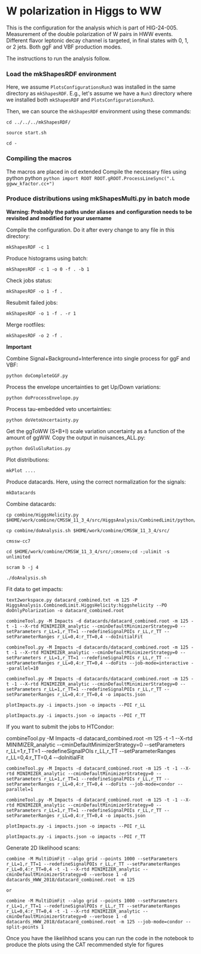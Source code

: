# W polarization in Higgs to WW

This is the configuration for the analysis which is part of HIG-24-005. Measurement of the double polarization of W pairs in HWW events. Different flavor leptonic decay channel is targeted, in final states with 0, 1, or 2 jets. Both ggF and VBF production modes.

The instructions to run the analysis follow.

### Load the mkShapesRDF environment

Here, we assume `PlotsConfigurationsRun3` was installed in the same directory as `mkShapesRDF`. E.g., let's assume we have a `Run3` directory where we installed both `mkShapesRDF` and `PlotsConfigurationsRun3`.

Then, we can source the `mkShapesRDF` environment using these commands:

    cd ../../../mkShapesRDF/

    source start.sh

    cd -

### Compiling the macros 
The macros are placed in
    cd extended
Compile the necessary files using python
    python
    ```python
    import ROOT
    ROOT.gROOT.ProcessLineSync(".L ggww_kfactor.cc+")
    ```

### Produce distributions using mkShapesMulti.py in batch mode

**Warning: Probably the paths under aliases and configuration needs to be revisited and modified for your username**

Compile the configuration. Do it after every change to any file in this directory:

    mkShapesRDF -c 1

Produce histograms using batch:

    mkShapesRDF -c 1 -o 0 -f . -b 1

Check jobs status:

    mkShapesRDF -o 1 -f .

Resubmit failed jobs:

    mkShapesRDF -o 1 -f . -r 1		 		

Merge rootfiles:

    mkShapesRDF -o 2 -f .

**Important**

Combine Signal+Background+Interference into single process for ggF and VBF:

    python doCompleteGGF.py

Process the envelope uncertainties to get Up/Down variations:

    python doProcessEnvelope.py

Process tau-embedded veto uncertainties:

    python doVetoUncertainty.py

Get the ggToWW (S+B+I) scale variation uncertainty as a function of the amount of ggWW. Copy the output in nuisances_ALL.py:

    python doGluGluRatios.py


Plot distributions:

    mkPlot ....

Produce datacards. Here, using the correct normalization for the signals:

    mkDatacards

Combine datacards:

    cp combine/HiggsHelicity.py $HOME/work/combine/CMSSW_11_3_4/src/HiggsAnalysis/CombinedLimit/python/

    cp combine/doAnalysis.sh $HOME/work/combine/CMSSW_11_3_4/src/

    cmssw-cc7

    cd $HOME/work/combine/CMSSW_11_3_4/src/;cmsenv;cd -;ulimit -s unlimited

    scram b -j 4

    ./doAnalysis.sh

Fit data to get impacts:

    text2workspace.py datacard_combined.txt -m 125 -P HiggsAnalysis.CombinedLimit.HiggsHelicity:higgshelicity --PO doOnlyPolarization -o datacard_combined.root

    combineTool.py -M Impacts -d datacards/datacard_combined.root -m 125 -t -1 --X-rtd MINIMIZER_analytic --cminDefaultMinimizerStrategy=0 --setParameters r_LL=1,r_TT=1 --redefineSignalPOIs r_LL,r_TT --setParameterRanges r_LL=0,4:r_TT=0,4 --doInitialFit

    combineTool.py -M Impacts -d datacards/datacard_combined.root -m 125 -t -1 --X-rtd MINIMIZER_analytic --cminDefaultMinimizerStrategy=0 --setParameters r_LL=1,r_TT=1 --redefineSignalPOIs r_LL,r_TT --setParameterRanges r_LL=0,4:r_TT=0,4 --doFits --job-mode=interactive --parallel=10

    combineTool.py -M Impacts -d datacards/datacard_combined.root -m 125 -t -1 --X-rtd MINIMIZER_analytic --cminDefaultMinimizerStrategy=0 --setParameters r_LL=1,r_TT=1 --redefineSignalPOIs r_LL,r_TT --setParameterRanges r_LL=0,4:r_TT=0,4 -o impacts.json

    plotImpacts.py -i impacts.json -o impacts --POI r_LL

    plotImpacts.py -i impacts.json -o impacts --POI r_TT

If you want to submit the jobs to HTCondor:

   combineTool.py -M Impacts -d datacard_combined.root -m 125 -t -1 --X-rtd MINIMIZER_analytic --cminDefaultMinimizerStrategy=0 --setParameters r_LL=1,r_TT=1 --redefineSignalPOIs r_LL,r_TT --setParameterRanges r_LL=0,4:r_TT=0,4 --doInitialFit

    combineTool.py -M Impacts -d datacard_combined.root -m 125 -t -1 --X-rtd MINIMIZER_analytic --cminDefaultMinimizerStrategy=0 --setParameters r_LL=1,r_TT=1 --redefineSignalPOIs r_LL,r_TT --setParameterRanges r_LL=0,4:r_TT=0,4 --doFits --job-mode=condor --parallel=1

    combineTool.py -M Impacts -d datacard_combined.root -m 125 -t -1 --X-rtd MINIMIZER_analytic --cminDefaultMinimizerStrategy=0 --setParameters r_LL=1,r_TT=1 --redefineSignalPOIs r_LL,r_TT --setParameterRanges r_LL=0,4:r_TT=0,4 -o impacts.json

    plotImpacts.py -i impacts.json -o impacts --POI r_LL

    plotImpacts.py -i impacts.json -o impacts --POI r_TT

Generate 2D likelihood scans:

    combine -M MultiDimFit --algo grid --points 1000 --setParameters r_LL=1,r_TT=1 --redefineSignalPOIs r_LL,r_TT --setParameterRanges r_LL=0,4:r_TT=0,4 -t -1 --X-rtd MINIMIZER_analytic --cminDefaultMinimizerStrategy=0 --verbose 1 -d datacards_HWW_2018/datacard_combined.root -m 125

    or

    combine -M MultiDimFit --algo grid --points 1000 --setParameters r_LL=1,r_TT=1 --redefineSignalPOIs r_LL,r_TT --setParameterRanges r_LL=0,4:r_TT=0,4 -t -1 --X-rtd MINIMIZER_analytic --cminDefaultMinimizerStrategy=0 --verbose 1 -d datacards_HWW_2018/datacard_combined.root -m 125 --job-mode=condor --split-points 1


Once you have the likelihhod scans you can run the code in the notebook to produce the plots using the CAT recommended style for figures 




